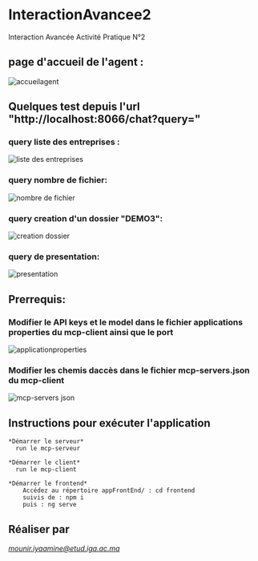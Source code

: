# InteractionAvancee2
Interaction Avancée Activité Pratique N°2

## page d'accueil de l'agent :
![accueilagent](https://github.com/user-attachments/assets/b8f8eb6b-ef7b-41ac-af2e-884ffc758b47)


## Quelques test depuis l'url "http://localhost:8066/chat?query="
### query liste des entreprises :
![liste des entreprises](https://github.com/user-attachments/assets/736446c1-d765-453d-90cc-e6c022830c29)

### query nombre de fichier:
![nombre de fichier](https://github.com/user-attachments/assets/fa07126f-b513-49f6-98a6-ad4d21d131bd)

### query creation d'un dossier "DEMO3":
![creation dossier](https://github.com/user-attachments/assets/bc22a34a-7404-4aa5-a68e-d07282b150f7)

### query de presentation:
![presentation](https://github.com/user-attachments/assets/ebbe92df-5d95-41ba-b1e7-4abbc9020c19)



## Prerrequis:

### Modifier le API keys et le model dans le fichier applications properties du mcp-client ainsi que le port
![applicationproperties](https://github.com/user-attachments/assets/f7f23194-1aa5-41bd-8313-5e3c21dc8fc6)


### Modifier les chemis daccès dans le fichier mcp-servers.json du mcp-client
![mcp-servers json](https://github.com/user-attachments/assets/125994ad-4bfc-4e26-9176-ad8de32972bb)


## Instructions pour exécuter l'application
 
    *Démarrer le serveur*
      run le mcp-serveur
      
    *Démarrer le client*
      run le mcp-client

    *Démarrer le frontend*
        Accédez au répertoire appFrontEnd/ : cd frontend
        suivis de : npm i
        puis : ng serve

## Réaliser par 
*mounir.iyaamine@etud.iga.ac.ma*
